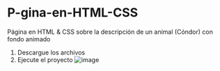 # P-gina-en-HTML-CSS
Página en HTML &amp; CSS sobre la descripción de un animal (Cóndor) con fondo animado
1. Descargue los archivos
2. Ejecute el proyecto
![image](https://github.com/yal266/P-gina-en-HTML-CSS/assets/144740232/76fba7b6-4363-4ef9-acee-61070b490eba)

